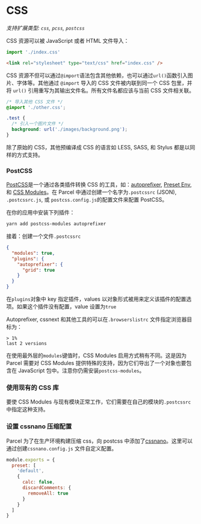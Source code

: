 # CSS

_支持扩展类型: `css`, `pcss`, `postcss`_

CSS 资源可以被 JavaScript 或者 HTML 文件导入：

```js
import './index.css'
```

```html
<link rel="stylesheet" type="text/css" href="index.css" />
```

CSS 资源不但可以通过`@import`语法包含其他依赖，也可以通过`url()`函数引入图片、字体等。其他通过 `@import` 导入的 CSS 文件被内联到同一个 CSS 包里，并将 `url()` 引用重写为其输出文件名。所有文件名都应该与当前 CSS 文件相关联。

```css
/* 导入其他 CSS 文件 */
@import './other.css';

.test {
  /* 引入一个图片文件 */
  background: url('./images/background.png');
}
```

除了原始的 CSS，其他预编译成 CSS 的语言如 LESS, SASS, 和 Stylus 都是以同样的方式支持。

### PostCSS

[PostCSS](http://postcss.org)是一个通过各类插件转换 CSS 的工具，如：[autoprefixer](https://github.com/postcss/autoprefixer), [Preset Env](https://github.com/csstools/postcss-preset-env), 和 [CSS Modules](https://github.com/css-modules/css-modules)。在 Parcel 中通过创建一个名字为`.postcssrc` (JSON), `.postcssrc.js`, 或 `postcss.config.js`的配置文件来配置 PostCSS。

在你的应用中安装下列插件：

```bash
yarn add postcss-modules autoprefixer
```

接着：创建一个文件`.postcssrc`

```json
{
  "modules": true,
  "plugins": {
    "autoprefixer": {
      "grid": true
    }
  }
}
```

在`plugins`对象中 key 指定插件，values 以对象形式被用来定义该插件的配置选项。如果这个插件没有配置，value 设置为`true`

Autoprefixer, cssnext 和其他工具的可以在`.browserslistrc` 文件指定浏览器目标为：

```
> 1%
last 2 versions
```

在使用最外层的`modules`键值时，CSS Modules 启用方式稍有不同。这是因为 Parcel 需要对 CSS Modules 提供特殊的支持，因为它们导出了一个对象也要包含在 JavaScript 包中。注意你仍需安装`postcss-modules`。

### 使用现有的 CSS 库

要使 CSS Modules 与现有模块正常工作，它们需要在自己的模块的`.postcssrc`中指定这种支持。

### 设置 cssnano 压缩配置

Parcel 为了在生产环境构建压缩 css，向 postcss 中添加了[cssnano](http://cssnano.co)。这里可以通过创建`cssnano.config.js` 文件自定义配置。

```js
module.exports = {
  preset: [
    'default',
    {
      calc: false,
      discardComments: {
        removeAll: true
      }
    }
  ]
}
```
